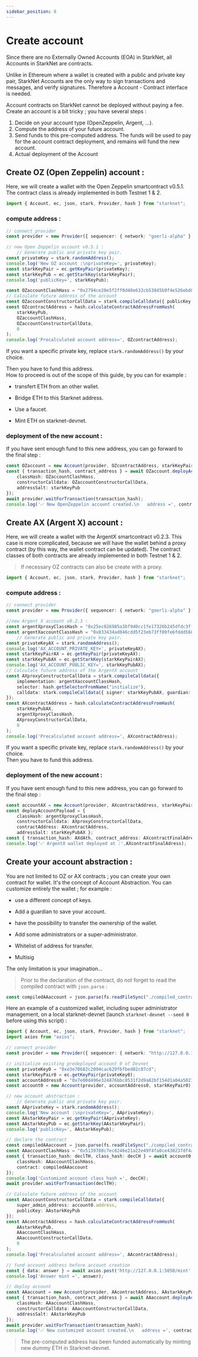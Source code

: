 ```yaml
---
sidebar_position: 8
---
```


# Create account

Since there are no Externally Owned Accounts (EOA) in StarkNet, all Accounts in StarkNet are contracts.

Unlike in Ethereum where a wallet is created with a public and private key pair, StarkNet Accounts are the only way to sign transactions and messages, and verify signatures. Therefore a Account - Contract interface is needed.

Account contracts on StarkNet cannot be deployed without paying a fee.
Create an account is a bit tricky ; you have several steps :
1. Decide on your account type (OpenZeppelin, Argent, ...).
2. Compute the address of your future account.
3. Send funds to this pre-computed address. The funds will be used to pay for the account contract deployment, and remains will fund the new account.
4. Actual deployment of the Account

## Create OZ (Open Zeppelin) account :

Here, we will create a wallet with the Open Zeppelin smartcontract v0.5.1. The contract class is already implemented in both Testnet 1 & 2.  
```typescript
import { Account, ec, json, stark, Provider, hash } from "starknet";
```
### compute address :

```typescript
// connect provider
const provider = new Provider({ sequencer: { network: "goerli-alpha" } });

// new Open Zeppelin account v0.5.1 :
    // Generate public and private key pair.
const privateKey = stark.randomAddress();
console.log('New OZ account :\nprivateKey=', privateKey);
const starkKeyPair = ec.getKeyPair(privateKey);
const starkKeyPub = ec.getStarkKey(starkKeyPair);
console.log('publicKey=', starkKeyPub);

const OZaccountClashHass = "0x2794ce20e5f2ff0d40e632cb53845b9f4e526ebd8471983f7dbd355b721d5a";
// Calculate future address of the account
const OZaccountConstructorCallData = stark.compileCalldata({ publicKey: starkKeyPub });
const OZcontractAddress = hash.calculateContractAddressFromHash(
    starkKeyPub, 
    OZaccountClashHass, 
    OZaccountConstructorCallData, 
    0
);
console.log('Precalculated account address=', OZcontractAddress);

```
If you want a specific private key, replace `stark.randomAddress()` by your choice.

Then you have to fund this address.  
How to proceed is out of the scope of this guide, by you can for example :

- transfert ETH from an other wallet.

- Bridge ETH to this Starknet address.

- Use a faucet.

- Mint ETH on starknet-devnet.

### deployment of the new account :

If you have sent enough fund to this new address, you can go forward to the final step :
```typescript
const OZaccount = new Account(provider, OZcontractAddress, starkKeyPair);
const { transaction_hash, contract_address } = await OZaccount.deployAccount({ 
    classHash: OZaccountClashHass, 
    constructorCalldata: OZaccountConstructorCallData, 
    addressSalt: starkKeyPub 
});
await provider.waitForTransaction(transaction_hash);
console.log('✅ New OpenZeppelin account created.\n   address =', contract_address);
```
## Create AX (Argent X) account :

Here, we will create a wallet with the ArgentX smartcontract v0.2.3. This case is more complicated, because we will have the wallet behind a proxy contract (by this way, the wallet contract can be updated). The contract classes of both contracts are already implemented in both Testnet 1 & 2.
> If necessary OZ contracts can also be create with a proxy.
```typescript
import { Account, ec, json, stark, Provider, hash } from "starknet";
```
### compute address :

```typescript
// connect provider
const provider = new Provider({ sequencer: { network: "goerli-alpha" } });

//new Argent X account v0.2.3 :
const argentXproxyClassHash = "0x25ec026985a3bf9d0cc1fe17326b245dfdc3ff89b8fde106542a3ea56c5a918";
const argentXaccountClassHash = "0x033434ad846cdd5f23eb73ff09fe6fddd568284a0fb7d1be20ee482f044dabe2";
    // Generate public and private key pair.
const privateKeyAX = stark.randomAddress();
console.log('AX_ACCOUNT_PRIVATE_KEY=', privateKeyAX);
const starkKeyPairAX = ec.getKeyPair(privateKeyAX);
const starkKeyPubAX = ec.getStarkKey(starkKeyPairAX);
console.log('AX_ACCOUNT_PUBLIC_KEY=', starkKeyPubAX);
// Calculate future address of the ArgentX account
const AXproxyConstructorCallData = stark.compileCalldata({ 
    implementation: argentXaccountClassHash, 
    selector: hash.getSelectorFromName("initialize"), 
    calldata: stark.compileCalldata({ signer: starkKeyPubAX, guardian: "0" }), 
});
const AXcontractAddress = hash.calculateContractAddressFromHash(
    starkKeyPubAX, 
    argentXproxyClassHash, 
    AXproxyConstructorCallData, 
    0
);
console.log('Precalculated account address=', AXcontractAddress);
```
If you want a specific private key, replace `stark.randomAddress()` by your choice.  
Then you have to fund this address.  

### deployment of the new account :

If you have sent enough fund to this new address, you can go forward to the final step :
```typescript
const accountAX = new Account(provider, AXcontractAddress, starkKeyPairAX);
const deployAccountPayload = { 
    classHash: argentXproxyClassHash, 
    constructorCalldata: AXproxyConstructorCallData, 
    contractAddress: AXcontractAddress, 
    addressSalt: starkKeyPubAX };
const { transaction_hash: AXdAth, contract_address: AXcontractFinalAdress } = await accountAX.deployAccount(deployAccountPayload);
console.log('✅ ArgentX wallet deployed at :',AXcontractFinalAdress);
```
## Create your account abstraction :

You are not limited to OZ or AX contracts ; you can create your own contract for wallet. It's the concept of Account Abstraction.
You can customize entirely the wallet ; for example :

- use a different concept of keys.

- Add a guardian to save your account.

- have the possibility to transfer the ownership of the wallet.

- Add some administrators or a super-administrator.

- Whitelist of address for transfer.

- Multisig  

The only limitation is your imagination...  

> Prior to the declaration of the contract, do not forget to read the compiled contract with `json.parse` :  
```typescript
const compiledAAaccount = json.parse(fs.readFileSync("./compiled_contracts/myAccountAbstraction.json").toString("ascii")
````
Here an example of a customized wallet, including super administrator management, on a local starknet-devnet (launch `starknet-devnet --seed 0`  before using this script) :


```typescript
import { Account, ec, json, stark, Provider, hash } from "starknet";
import axios from "axios";
```

```typescript
// connect provider
const provider = new Provider({ sequencer: { network: "http://127.0.0.1:5050" } });

// initialize existing predeployed account 0 of Devnet
const privateKey0 = "0xe3e70682c2094cac629f6fbed82c07cd";
const starkKeyPair0 = ec.getKeyPair(privateKey0);
const accountAddress0 = "0x7e00d496e324876bbc8531f2d9a82bf154d1a04a50218ee74cdd372f75a551a";
const account0 = new Account(provider, accountAddress0, starkKeyPair0);

// new account abstraction :
    // Generate public and private key pair.
const AAprivateKey = stark.randomAddress();
console.log('New account :\nprivateKey=', AAprivateKey);
const AAstarkKeyPair = ec.getKeyPair(AAprivateKey);
const AAstarkKeyPub = ec.getStarkKey(AAstarkKeyPair);
console.log('publicKey=', AAstarkKeyPub);

// declare the contract
const compiledAAaccount = json.parse(fs.readFileSync("./compiled_contracts/myAccountAbstraction.json").toString("ascii")
const AAaccountClashHass = "0x5139780c7ec8246e21a22e49f4fa0ce430237df4a4b241214a3a5a5c120120d";
const { transaction_hash: declTH, class_hash: decCH } = await account0.declare({ 
    classHash: AAaccountClashHass, 
    contract: compiledAAaccount 
});
console.log('Customized account class hash =', decCH);
await provider.waitForTransaction(declTH);

// Calculate future address of the account
const AAaccountConstructorCallData = stark.compileCalldata({
    super_admin_address: account0.address, 
    publicKey: AAstarkKeyPub 
});
const AAcontractAddress = hash.calculateContractAddressFromHash(
    AAstarkKeyPub, 
    AAaccountClashHass, 
    AAaccountConstructorCallData, 
    0
);
console.log('Precalculated account address=', AAcontractAddress);

// fund account address before account creation
const { data: answer } = await axios.post('http://127.0.0.1:5050/mint', { "address": AAcontractAddress, "amount": 50_000_000_000_000_000_000, "lite": true }, { headers: { "Content-Type": "application/json" } });
console.log('Answer mint =', answer);

// deploy account
const AAaccount = new Account(provider, AAcontractAddress, AAstarkKeyPair);
const { transaction_hash, contract_address } = await AAaccount.deployAccount({ 
    classHash: AAaccountClashHass, 
    constructorCalldata: AAaccountConstructorCallData, 
    addressSalt: AAstarkKeyPub 
});
await provider.waitForTransaction(transaction_hash);
console.log('✅ New customized account created.\n   address =', contract_address);
```
> The pre-computed address has been funded automatically by minting new dummy ETH in Starknet-devnet.